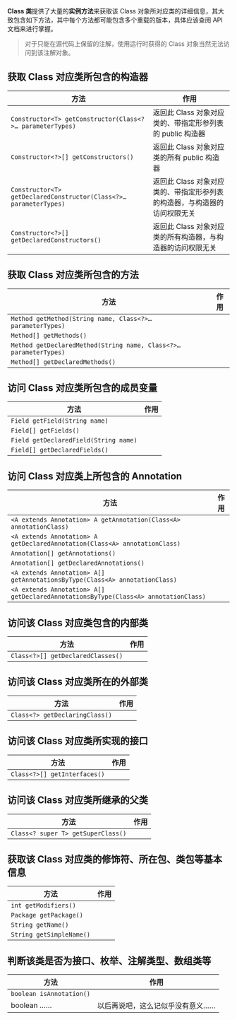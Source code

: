 **Class 类**提供了大量的**实例方法**来获取该 Class 对象所对应类的详细信息，其大致包含如下方法，其中每个方法都可能包含多个重载的版本，具体应该查阅 API 文档来进行掌握。

> 对于只能在源代码上保留的注解，使用运行时获得的 Class 对象当然无法访问到该注解对象。

## 获取 Class 对应类所包含的构造器

| 方法                                                         | 作用                                                         |
| ------------------------------------------------------------ | ------------------------------------------------------------ |
| `Constructor<T> getConstructor(Class<?>… parameterTypes)`    | 返回此 Class 对象对应类的、带指定形参列表的 public 构造器    |
| `Constructor<?>[] getConstructors()`                         | 返回此 Class 对象对应类的所有 public 构造器                  |
| `Constructor<T> getDeclaredConstructor(Class<?>… parameterTypes)` | 返回此 Class 对象对应类的、带指定形参列表的构造器，与构造器的访问权限无关 |
| `Constructor<?>[] getDeclaredConstructors()`                 | 返回此 Class 对象对应类的所有构造器，与构造器的访问权限无关  |

## 获取 Class 对应类所包含的方法

| 方法                                                         | 作用 |
| ------------------------------------------------------------ | ---- |
| `Method getMethod(String name, Class<?>… parameterTypes)`    |      |
| `Method[] getMethods()`                                      |      |
| `Method getDeclaredMethod(String name, Class<?>… parameterTypes)` |      |
| `Method[] getDeclaredMethods()`                              |      |

## 访问 Class 对应类所包含的成员变量

| 方法                                  | 作用 |
| ------------------------------------- | ---- |
| `Field getField(String name)`         |      |
| `Field[] getFields()`                 |      |
| `Field getDeclaredField(String name)` |      |
| `Field[] getDeclaredFields()`         |      |

## 访问 Class 对应类上所包含的 Annotation

| 方法                                                         | 作用 |
| ------------------------------------------------------------ | ---- |
| `<A extends Annotation> A getAnnotation(Class<A> annotationClass)` |      |
| `<A extends Annotation> A getDeclaredAnnotation(Class<A> annotationClass)` |      |
| `Annotation[] getAnnotations()`                              |      |
| `Annotation[] getDeclaredAnnotations()`                      |      |
| `<A extends Annotation> A[] getAnnotationsByType(Class<A> annotationClass)` |      |
| `<A extends Annotation> A[] getDeclaredAnnotationsByType(Class<A> annotationClass)` |      |

## 访问该 Class 对应类包含的内部类

| 方法                              | 作用 |
| --------------------------------- | ---- |
| `Class<?>[] getDeclaredClasses()` |      |

## 访问该 Class 对应类所在的外部类

| 方法                           | 作用 |
| ------------------------------ | ---- |
| `Class<?> getDeclaringClass()` |      |

## 访问该 Class 对应类所实现的接口

| 方法                         | 作用 |
| ---------------------------- | ---- |
| `Class<?>[] getInterfaces()` |      |

## 访问该 Class 对应类所继承的父类

| 方法                               | 作用 |
| ---------------------------------- | ---- |
| `Class<? super T> getSuperClass()` |      |

## 获取该 Class 对应类的修饰符、所在包、类包等基本信息

| 方法                     | 作用 |
| ------------------------ | ---- |
| `int getModifiers()`     |      |
| `Package getPackage()`   |      |
| `String getName()`       |      |
| `String getSimpleName()` |      |

## 判断该类是否为接口、枚举、注解类型、数组类等

| 方法                     | 作用                             |
| ------------------------ | -------------------------------- |
| `boolean isAnnotation()` |                                  |
| boolean ……               | 以后再说吧，这么记似乎没有意义…… |

